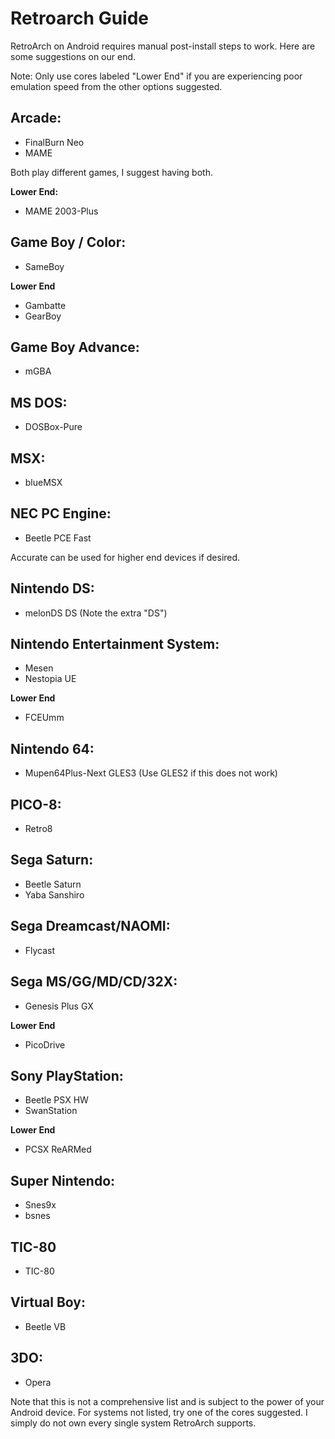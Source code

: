 # Retroarch Guide

RetroArch on Android requires manual post-install steps to work. Here are some suggestions on our end.

Note: Only use cores labeled "Lower End" if you are experiencing poor emulation speed from the other options suggested.

## Arcade:
- FinalBurn Neo 
- MAME 

Both play different games, I suggest having both.

**Lower End:**
- MAME 2003-Plus

## Game Boy / Color: 
- SameBoy

**Lower End**
- Gambatte
- GearBoy

## Game Boy Advance:
- mGBA

## MS DOS:
- DOSBox-Pure

## MSX:
- blueMSX

## NEC PC Engine:
- Beetle PCE Fast

Accurate can be used for higher end devices if desired.

## Nintendo DS: 
- melonDS DS (Note the extra "DS")

## Nintendo Entertainment System: 
- Mesen 
- Nestopia UE

**Lower End**
- FCEUmm

## Nintendo 64:
- Mupen64Plus-Next GLES3 (Use GLES2 if this does not work)

## PICO-8:
- Retro8

## Sega Saturn: 
- Beetle Saturn
- Yaba Sanshiro

## Sega Dreamcast/NAOMI: 
- Flycast

## Sega MS/GG/MD/CD/32X: 
- Genesis Plus GX

**Lower End**
- PicoDrive

## Sony PlayStation: 
- Beetle PSX HW
- SwanStation

**Lower End**
- PCSX ReARMed

## Super Nintendo: 
- Snes9x
- bsnes

## TIC-80
- TIC-80

## Virtual Boy: 
- Beetle VB

## 3DO: 
- Opera

Note that this is not a comprehensive list and is subject to the power of your Android device. For systems not listed, try one of the cores suggested. I simply do not own every single system RetroArch supports.